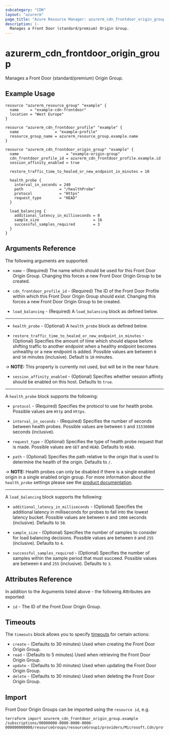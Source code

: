 ```yaml
---
subcategory: "CDN"
layout: "azurerm"
page_title: "Azure Resource Manager: azurerm_cdn_frontdoor_origin_group"
description: |-
  Manages a Front Door (standard/premium) Origin Group.
---
```


# azurerm_cdn_frontdoor_origin_group

Manages a Front Door (standard/premium) Origin Group.

## Example Usage

```hcl
resource "azurerm_resource_group" "example" {
  name     = "example-cdn-frontdoor"
  location = "West Europe"
}

resource "azurerm_cdn_frontdoor_profile" "example" {
  name                = "example-profile"
  resource_group_name = azurerm_resource_group.example.name
}

resource "azurerm_cdn_frontdoor_origin_group" "example" {
  name                     = "example-origin-group"
  cdn_frontdoor_profile_id = azurerm_cdn_frontdoor_profile.example.id
  session_affinity_enabled = true

  restore_traffic_time_to_healed_or_new_endpoint_in_minutes = 10

  health_probe {
    interval_in_seconds = 240
    path                = "/healthProbe"
    protocol            = "Https"
    request_type        = "HEAD"
  }

  load_balancing {
    additional_latency_in_milliseconds = 0
    sample_size                        = 16
    successful_samples_required        = 3
  }
}
```

## Arguments Reference

The following arguments are supported:

* `name` - (Required) The name which should be used for this Front Door Origin Group. Changing this forces a new Front Door Origin Group to be created.

* `cdn_frontdoor_profile_id` - (Required) The ID of the Front Door Profile within which this Front Door Origin Group should exist. Changing this forces a new Front Door Origin Group to be created.

* `load_balancing` - (Required) A `load_balancing` block as defined below.

---

* `health_probe` - (Optional) A `health_probe` block as defined below.

* `restore_traffic_time_to_healed_or_new_endpoint_in_minutes` - (Optional) Specifies the amount of time which should elapse before shifting traffic to another endpoint when a healthy endpoint becomes unhealthy or a new endpoint is added. Possible values are between `0` and `50` minutes (inclusive). Default is `10` minutes. 

-> **NOTE:** This property is currently not used, but will be in the near future.

* `session_affinity_enabled` - (Optional) Specifies whether session affinity should be enabled on this host. Defaults to `true`.

---

A `health_probe` block supports the following:

* `protocol` - (Required) Specifies the protocol to use for health probe. Possible values are `Http` and `Https`.

* `interval_in_seconds` - (Required) Specifies the number of seconds between health probes. Possible values are between `5` and `31536000` seconds (inclusive).

* `request_type` - (Optional) Specifies the type of health probe request that is made. Possible values are `GET` and `HEAD`. Defaults to `HEAD`.

* `path` - (Optional) Specifies the path relative to the origin that is used to determine the health of the origin. Defaults to `/`.

-> **NOTE:** Health probes can only be disabled if there is a single enabled origin in a single enabled origin group. For more information about the `health_probe` settings please see the [product documentation](https://docs.microsoft.com/azure/frontdoor/health-probes).

---

A `load_balancing` block supports the following:

* `additional_latency_in_milliseconds` - (Optional) Specifies the additional latency in milliseconds for probes to fall into the lowest latency bucket. Possible values are between `0` and `1000` seconds (inclusive). Defaults to `50`.

* `sample_size` - (Optional) Specifies the number of samples to consider for load balancing decisions. Possible values are between `0` and `255` (inclusive). Defaults to `4`.

* `successful_samples_required` - (Optional) Specifies the number of samples within the sample period that must succeed. Possible values are between `0` and `255` (inclusive). Defaults to `3`.

## Attributes Reference

In addition to the Arguments listed above - the following Attributes are exported:

* `id` - The ID of the Front Door Origin Group.

## Timeouts

The `timeouts` block allows you to specify [timeouts](https://www.terraform.io/language/resources/syntax#operation-timeouts) for certain actions:

* `create` - (Defaults to 30 minutes) Used when creating the Front Door Origin Group.
* `read` - (Defaults to 5 minutes) Used when retrieving the Front Door Origin Group.
* `update` - (Defaults to 30 minutes) Used when updating the Front Door Origin Group.
* `delete` - (Defaults to 30 minutes) Used when deleting the Front Door Origin Group.

## Import

Front Door Origin Groups can be imported using the `resource id`, e.g.

```shell
terraform import azurerm_cdn_frontdoor_origin_group.example /subscriptions/00000000-0000-0000-0000-000000000000/resourceGroups/resourceGroup1/providers/Microsoft.Cdn/profiles/profile1/originGroups/originGroup1
```
